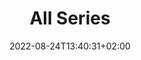 ---
title: All Series
date: 2022-08-24T13:40:31+02:00
weight: 10
resources:
  - src: ali-shah-lakhani-dwbzzB03gUE-unsplash.jpg
    name: featured
--- 